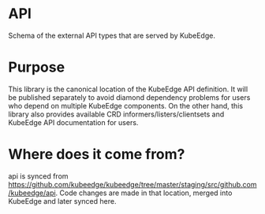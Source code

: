 # API
Schema of the external API types that are served by KubeEdge.

# Purpose
This library is the canonical location of the KubeEdge API definition. It will be published separately to avoid diamond dependency problems for users who depend on multiple KubeEdge components.
On the other hand, this library also provides available CRD informers/listers/clientsets and KubeEdge API documentation for users.

# Where does it come from?
api is synced from https://github.com/kubeedge/kubeedge/tree/master/staging/src/github.com/kubeedge/api.
Code changes are made in that location, merged into KubeEdge and later synced here.